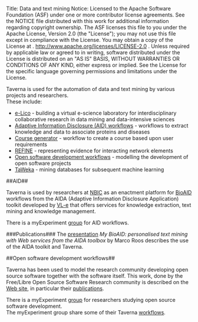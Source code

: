 Title:     Data and text mining
Notice:    Licensed to the Apache Software Foundation (ASF) under one
           or more contributor license agreements.  See the NOTICE file
           distributed with this work for additional information
           regarding copyright ownership.  The ASF licenses this file
           to you under the Apache License, Version 2.0 (the
           "License"); you may not use this file except in compliance
           with the License.  You may obtain a copy of the License at
           .
             http://www.apache.org/licenses/LICENSE-2.0
           .
           Unless required by applicable law or agreed to in writing,
           software distributed under the License is distributed on an
           "AS IS" BASIS, WITHOUT WARRANTIES OR CONDITIONS OF ANY
           KIND, either express or implied.  See the License for the
           specific language governing permissions and limitations
           under the License.

Taverna is used for the automation of data and text mining by various projects and researchers.  
These include:

 - [e-Lico][1] - building a virtual e-science laboratory for interdisciplinary collaborative research in data mining 
      and data-intensive sciences
 - [Adaptive Information Disclosure (AID) workflows][2] - workflows to extract knowledge and data to 
      associate proteins and diseases
 - [Course generator][3]</a> - workflow to create a course based upon user requirements
 - [REFINE][4] - representing evidence for interacting network elements
 - [Open software development workflows][5] - modelling the development of open software projects
 - [TaWeka][6] - mining databases for subsequent machine learning

<a name="aid"></a>
##AID##
                    

Taverna is used by researchers at [NBIC][7] as an enactment platform for [BioAID][8] workflows from 
   the AIDA (Adaptive Information Disclosure Application) toolkit developed by [VL-e][9] 
   that offers services for knowledge extraction, text mining and knowledge management.

There is a myExperiment [group][10] for AID workflows.

###Publications###
The [presentation][11] *My BioAID: personalised text mining with Web services from the AIDA toolbox* 
   by Marco Roos describes the use of the AIDA toolkit and Taverna.


<a name="open-software-development-workflows"></a>
##Open software development workflows##                    

Taverna has been used to model the research community developing open source software together with 
   the software itself. 
This work, done by the Free/Libre Open Source Software Research community is described on the [Web site][12], 
   in particular their [publications][13].

There is a myExperiment [group][14] for researchers studying open source software development.  
The myExperiment group share some of their Taverna [workflows][15].


  [1]: /introduction/related-projects.html#e-lico
  [2]: #aid
  [3]: /introduction/taverna-in-use/multimedia.html#course-generator
  [4]: /introduction/related-projects.html#refine
  [5]: #open-software-development-workflows
  [6]: /introduction/taverna-in-use/annotation.html#taweka
  [7]: http://www.mygrid.org.uk/outreach/collaboration/collaboration-with-nbic/
  [8]: http://www.adaptivedisclosure.org/aida/workflows
  [9]: http://www.vl-e.nl/
  [10]: http://www.myexperiment.org/groups/42
  [11]: https://www.google.co.uk/url?sa=t&rct=j&q=&esrc=s&source=web&cd=1&cad=rja&uact=8&ved=0CDMQFjAA&url=https%3A%2F%2Fbioinformatics.cs.vt.edu%2F~murali%2Fconference-fayfaars%2F2007-ismb-eccb%2FISMBECCB07%2FDemos%2Froos_20070511110510.pdf&ei=aBrSVPmcJYqS7AarnIG4BA&usg=AFQjCNFxsZFPdqYu7OqkwPd_-KIX4xQXPw&sig2=jqEU3XVUPOOgp0HTNVekxw&bvm=bv.85076809,d.ZGU
  [12]: http://floss.syr.edu/
  [13]: http://floss.syr.edu/papers
  [14]: http://www.myexperiment.org/groups/64
  [15]: http://www.myexperiment.org/users/384/workflows